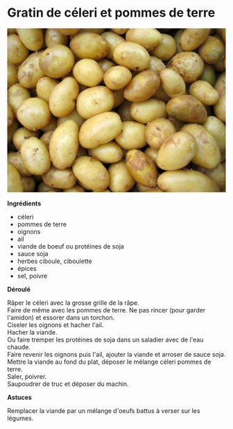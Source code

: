 # Gratin de céleri et pommes de terre

![gratin](https://github.com/bndct-lmbrt/mes-recettes/blob/master/medias/gratin-celeri.jpg)

**Ingrédients**  
 

* céleri
* pommes de terre
* oignons 
* ail
* viande de boeuf ou protéines de soja
* sauce soja
* herbes ciboule, ciboulette
* épices
* sel, poivre


**Déroulé**

Râper le céleri avec la grosse grille de la râpe.  
Faire de même avec les pommes de terre. Ne pas rincer (pour garder l'amidon) et essorer dans un torchon.  
Ciseler les oignons et hacher l'ail.  
Hacher la viande.  
Ou faire tremper les protéines de soja dans un saladier avec de l'eau chaude.  
Faire revenir les oignons puis l'ail, ajouter la viande et arroser de sauce soja.  
Mettre la viande au fond du plat, déposer le mélange céleri pommes de terre.   
Saler, poivrer.  
Saupoudrer de truc et déposer du machin.  



**Astuces** 

Remplacer la viande par un mélange d'oeufs battus à verser sur les légumes.